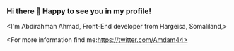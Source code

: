 ### Hi there 👋 Happy to see you in my profile!

<I'm Abdirahman Ahmad, Front-End developer from Hargeisa, Somaliland,>

<For more information find me:https://twitter.com/Amdam44>
